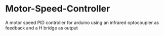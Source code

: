 # Motor-Speed-Controller
A motor speed PID controller for arduino using an infrared optocoupler as feedback and a H bridge as output
